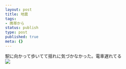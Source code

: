 ```yaml
---
layout: post
title: 地震
tags:
- 携帯から
status: publish
type: post
published: true
meta: {}
---
```

<div class="caption">駅に向かって歩いてて揺れに気づかなかった。電車遅れてる
</div>
<div class="photo"><img src="http://wo.skr.jp/images/uploads/blog-photo-1124161622.08-0.jpg" /></div>
